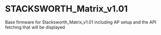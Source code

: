 # STACKSWORTH_Matrix_v1.01
Base firmware for Stacksworth_Matrix_v1.01 including AP setup and the API fetching that will be displayed
